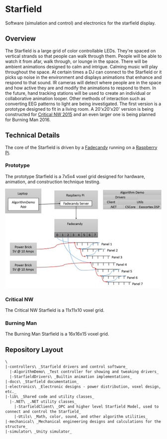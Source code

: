 Starfield
=========

Software (simulation and control) and electronics for the starfield display.

## Overview

The Starfield is a large grid of color controllable LEDs. They're spaced on vertical strands so that people can walk through them. People will be able to watch it from afar, walk through, or lounge in the space. There will be ambient animations designed to calm and intrigue. Calming music will play throughout the space. At certain times a DJ can connect to the Starfield or it picks up noise in the environment and displays animations that enhance and respond to that sound. IR cameras will detect where people are in the space and how active they are and modify the animations to respond to them. In the future, hand tracking stations will be used to create an individual or collaborative animation looper. Other methods of interaction such as converting EEG patterns to light are being investigated. The first version is a prototype designed to fit in a living room. A 20'x20'x20' version is being constructed for [Critical NW 2015](http://www.criticalnw.org/) and an even larger one is being planned for Burning Man 2016.

## Technical Details

The core of the Starfield is driven by a [Fadecandy](https://github.com/scanlime/fadecandy) running on a [Raspberry Pi](https://www.raspberrypi.org/).

### Prototype

The prototype Starfield is a 7x5x4 voxel grid designed for hardware, animation, and construction technique testing.

![Prototype Diagram](https://raw.githubusercontent.com/volaris/starfield/master/docs/images/Prototype.png)

### Critical NW

The Critical NW Starfield is a 11x11x10 voxel grid.

### Burning Man

The Burning Man Starfield is a 16x16x15 voxel grid.

## Repository Layout
```
\
|-controllers\ _Starfield drivers and control software_
  |-AlgorithmDemo\ _Test controller for showing and tweaking drivers_
  |-StarfieldDrivers\ _Builtin animation implementations_
|-docs\ _Starfield documentation_
|-electronics\ _Electronic designs - power distribution, voxel design, etc._
|-lib\ _Shared code and utility classes_
  |-.NET\ _.NET utility classes_
    |-StarfieldClient\ _OPC and higher level Starfield Model, used to connect and control the Starfield_
    |-Utils\ _Math, color, sound, and other algorithm utilities_
|-mechanical\ _Mechanical engineering designs and calculations for the structure_
|-simulator\ _Unity simulator_
```